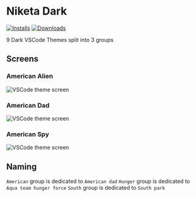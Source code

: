 # Niketa Dark

[![Installs](https://img.shields.io/vscode-marketplace/i/selfrefactor.Niketa-theme.svg?style=flat-square)](https://marketplace.visualstudio.com/items?itemName=selfrefactor.Niketa-theme)
[![Downloads](https://img.shields.io/vscode-marketplace/d/selfrefactor.Niketa-theme.svg?style=flat-square)](https://marketplace.visualstudio.com/items?itemName=selfrefactor.Niketa-theme)

9 Dark VSCode Themes split into 3 groups

## Screens

### American Alien

![VSCode theme screen](https://github.com/selfrefactor/niketa-themes/blob/master/packages/niketa_dark/screens/american.alien.png?raw=true)

### American Dad

![VSCode theme screen](https://github.com/selfrefactor/niketa-themes/blob/master/packages/niketa_dark/screens/american.dad.png?raw=true)

### American Spy

![VSCode theme screen](https://github.com/selfrefactor/niketa-themes/blob/master/packages/niketa_dark/screens/american.spy.png?raw=true)

## Naming

`American` group is dedicated to `American dad`
`Hunger` group is dedicated to `Aqua team hunger force`
`South` group is dedicated to `South park`
